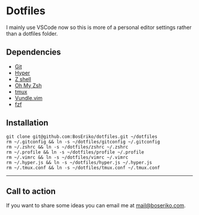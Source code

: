 # Dotfiles

I mainly use VSCode now so this is more of a personal editor settings rather than a dotfiles folder.

## Dependencies
- [Git](https://git-scm.com)
- [Hyper](https://hyper.is/)
- [Z shell](https://github.com/robbyrussell/oh-my-zsh/wiki/Installing-ZSH)
- [Oh My Zsh](https://github.com/robbyrussell/oh-my-zsh)
- [tmux](https://github.com/tmux/tmux/wiki)
- [Vundle.vim](https://github.com/VundleVim/Vundle.vim)
- [fzf](https://github.com/junegunn/fzf)

## Installation

    git clone git@github.com:BosEriko/dotfiles.git ~/dotfiles
    rm ~/.gitconfig && ln -s ~/dotfiles/gitconfig ~/.gitconfig
    rm ~/.zshrc && ln -s ~/dotfiles/zshrc ~/.zshrc
    rm ~/.profile && ln -s ~/dotfiles/profile ~/.profile
    rm ~/.vimrc && ln -s ~/dotfiles/vimrc ~/.vimrc
    rm ~/.hyper.js && ln -s ~/dotfiles/hyper.js ~/.hyper.js
    rm ~/.tmux.conf && ln -s ~/dotfiles/tmux.conf ~/.tmux.conf

------

## Call to action
If you want to share some ideas you can email me at mail@boseriko.com.
